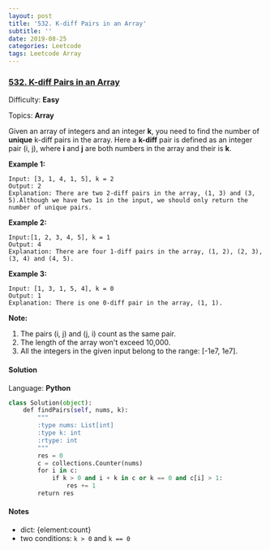 ```yaml
---
layout: post
title: '532. K-diff Pairs in an Array'
subtitle: ''
date: 2019-08-25
categories: Leetcode
tags: Leetcode Array
---
```


### [532\. K-diff Pairs in an Array](https://leetcode.com/problems/k-diff-pairs-in-an-array/)

Difficulty: **Easy**

Topics: **Array**


Given an array of integers and an integer **k**, you need to find the number of **unique** k-diff pairs in the array. Here a **k-diff** pair is defined as an integer pair (i, j), where **i** and **j** are both numbers in the array and their is **k**.

**Example 1:**  

```
Input: [3, 1, 4, 1, 5], k = 2
Output: 2
Explanation: There are two 2-diff pairs in the array, (1, 3) and (3, 5).Although we have two 1s in the input, we should only return the number of unique pairs.
```

**Example 2:**  

```
Input:[1, 2, 3, 4, 5], k = 1
Output: 4
Explanation: There are four 1-diff pairs in the array, (1, 2), (2, 3), (3, 4) and (4, 5).
```

**Example 3:**  

```
Input: [1, 3, 1, 5, 4], k = 0
Output: 1
Explanation: There is one 0-diff pair in the array, (1, 1).
```

**Note:**  

1.  The pairs (i, j) and (j, i) count as the same pair.
2.  The length of the array won't exceed 10,000.
3.  All the integers in the given input belong to the range: [-1e7, 1e7].


#### Solution

Language: **Python**

```python
class Solution(object):
    def findPairs(self, nums, k):
        """
        :type nums: List[int]
        :type k: int
        :rtype: int
        """
        res = 0
        c = collections.Counter(nums)
        for i in c:
            if k > 0 and i + k in c or k == 0 and c[i] > 1:
                res += 1
        return res
```
#### Notes
- dict: {element:count}
- two conditions: `k > 0` and `k == 0`